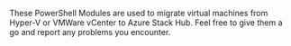 
These PowerShell Modules are used to migrate virtual machines from Hyper-V or VMWare vCenter to Azure Stack Hub.
Feel free to give them a go and report any problems you encounter.
